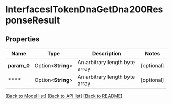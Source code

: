# InterfacesITokenDnaGetDna200ResponseResult

## Properties

Name | Type | Description | Notes
------------ | ------------- | ------------- | -------------
**param_0** | Option<**String**> | An arbitrary length byte array | [optional]
**** | Option<**String**> | An arbitrary length byte array | [optional]

[[Back to Model list]](../README.md#documentation-for-models) [[Back to API list]](../README.md#documentation-for-api-endpoints) [[Back to README]](../README.md)


